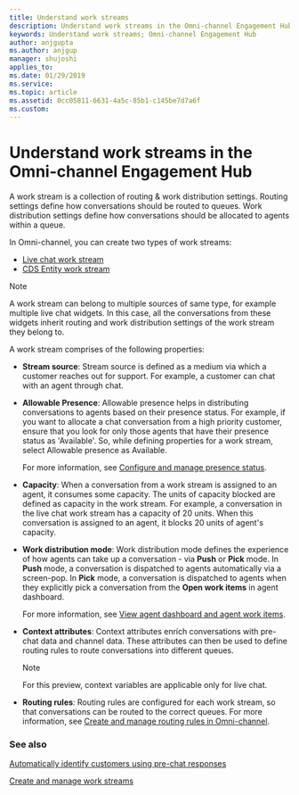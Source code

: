 ```yaml
---
title: Understand work streams
description: Understand work streams in the Omni-channel Engagement Hub
keywords: Understand work streams; Omni-channel Engagement Hub
author: anjgupta
ms.author: anjgup
manager: shujoshi
applies_to: 
ms.date: 01/29/2019
ms.service: 
ms.topic: article
ms.assetid: 0cc05811-6631-4a5c-85b1-c145be7d7a6f
ms.custom: 
---
```


# Understand work streams in the Omni-channel Engagement Hub

A work stream is a collection of routing & work distribution settings. Routing settings define how conversations should be routed to queues. Work distribution settings define how conversations should be allocated to agents within a queue. 

In Omni-channel, you can create two types of work streams:

- [Live chat work stream](create-work-streams.md#create-a-new-live-chat-work-stream)
- [CDS Entity work stream](create-work-streams.md#create-a-new-cds-entity-work-stream)

> [!NOTE]
> A work stream can belong to multiple sources of same type, for example multiple live chat widgets. In this case, all the conversations from these widgets inherit routing and work distribution settings of the work stream they belong to.

A work stream comprises of the following properties:

- **Stream source**: Stream source is defined as a medium via which a customer reaches out for support. For example, a customer can chat with an agent through chat. 
   
- **Allowable Presence**: Allowable presence helps in distributing conversations to agents based on their presence status. For example, if you want to allocate a chat conversation from a high priority customer, ensure that you look for only those agents that have their presence status as 'Available'. So, while defining properties for a work stream, select Allowable presence as Available.

    For more information, see [Configure and manage presence status](presence-custom-presence.md).

- **Capacity**: When a conversation from a work stream is assigned to an agent, it consumes some capacity. The units of capacity blocked are defined as capacity in the work stream. For example, a conversation in the live chat work stream has a capacity of 20 units. When this conversation is assigned to an agent, it blocks 20 units of agent's capacity.

- **Work distribution mode**:  Work distribution mode defines the experience of how agents can take up a conversation - via **Push** or **Pick** mode. In **Push** mode, a conversation is dispatched to agents automatically via a screen-pop. In **Pick** mode, a conversation is dispatched to agents when they explicitly pick a conversation from the **Open work items** in agent dashboard.

    For more information, see [View agent dashboard and agent work items](../agent/agent-usd/introduction-agent-dashboard.md).
 

- **Context attributes**: Context attributes enrich conversations with pre-chat data and channel data. These attributes can then be used to define routing rules to route conversations into different queues. 
   > [!NOTE]
   > For this preview, context variables are applicable only for live chat.

- **Routing rules**: Routing rules are configured for each work stream, so that conversations can be routed to the correct queues. For more information, see [Create and manage routing rules in Omni-channel](routing-rules.md). 


### See also
[Automatically identify customers using pre-chat responses](record-identification-rule.md)

[Create and manage work streams](create-work-streams.md)
